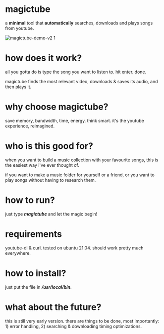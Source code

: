 # magictube

a **minimal** tool that **automatically** searches, downloads and plays songs from youtube.

![magictube-demo-v2 1](https://user-images.githubusercontent.com/26126049/128795673-bade22ab-bab1-415e-acdc-1140bb654532.gif)

# how does it work?

all you gotta do is type the song you want to listen to. hit enter. done.

magictube finds the most relevant video, downloads & saves its audio, and then plays it.

# why choose magictube?

save memory, bandwidth, time, energy. think smart. it's the youtube experience, reimagined.

# who is this good for?

when you want to build a music collection with your favourite songs, this is the easiest way i've ever thought of.

if you want to make a music folder for yourself or a friend, or you want to play songs without having to research them.

# how to run?

just type ***magictube*** and let the magic begin!

# requirements

youtube-dl & curl. tested on ubuntu 21.04. should work pretty much everywhere.

# how to install?

just put the file in ***/usr/local/bin***.

# what about the future?

this is still very early version. there are things to be done, most importantly: 1) error handling, 2) searching & downloading timing optimizations.
